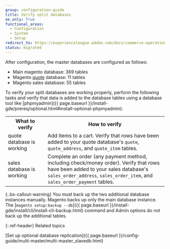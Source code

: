 ```yaml
---
group: configuration-guide
title: Verify split databases
ee_only: True
functional_areas:
  - Configuration
  - System
  - Setup
redirect_to: https://experienceleague.adobe.com/docs/commerce-operations/configuration-guide/storage/split-db/multi-master-verify.html
status: migrated
---
```


After configuration, the master databases are configured as follows:

-  Main magento database: 369 tables
-  Magento [quote](https://glossary.magento.com/quote) database: 11 tables
-  Magento sales database: 55 tables

To verify your split databases are working properly, perform the following tasks and verify that data is added to the database tables using a database tool like [phpmyadmin]({{ page.baseurl }}/install-gde/prereq/optional.html#install-optional-phpmyadmin):

<table>
  <tbody>
     <col width="25%" />
     <col width="75%" />
     <tr>
        <th>What to verify</th>
        <th>How to verify</th>
     </tr>
  <tr>
     <td>quote database is working</td>
     <td>Add items to a cart. Verify that rows have been added to your quote database's <code>quote</code>, <code>quote_address</code>, and <code>quote_item</code> tables.</td>
  </tr>
  <tr>
     <td>sales database is working</td>
     <td>Complete an order (any payment method, including check/money order). Verify that rows have been added to your sales database's <code>sales_order_address</code>, <code>sales_order_item</code>, and <code>sales_order_payment</code> tables.</td>
  </tr>
  </tbody>
</table>

{:.bs-callout-warning}
You must back up the two additional database instances manually. Magento backs up only the main database instance. The [`magento setup:backup --db`]({{ page.baseurl }}/install-gde/install/cli/install-cli-backup.html) command and Admin options do not back up the additional tables.

{:.ref-header}
Related topics

[Set up optional database replication]({{ page.baseurl }}/config-guide/multi-master/multi-master_slavedb.html)
